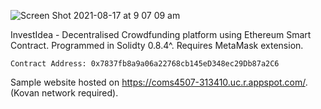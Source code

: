 ![Screen Shot 2021-08-17 at 9 07 09 am](https://user-images.githubusercontent.com/50122869/129639980-8c0aaa65-03a1-4839-936f-2b5f0ed535b4.png)

InvestIdea - Decentralised Crowdfunding platform using Ethereum Smart Contract. Programmed in Solidty 0.8.4^. Requires MetaMask extension.

```
Contract Address: 0x7837fb8a9a06a22768cb145eD348ec29Db87a2C6
```

Sample website hosted on https://coms4507-313410.uc.r.appspot.com/. (Kovan network required).
